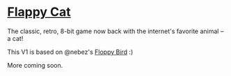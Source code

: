 # [Flappy Cat](https://flappy.cat)

The classic, retro, 8-bit game now back with the internet's favorite animal – a cat!

This V1 is based on @nebez's [Floppy Bird](https://github.com/nebez/floppybird) :)

More coming soon.
